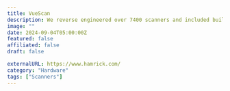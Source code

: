 ```yaml
---
title: VueScan
description: We reverse engineered over 7400 scanners and included built in drivers in VueScan so you can keep using the scanner you already have.
image: ""
date: 2024-09-04T05:00:00Z
featured: false
affiliated: false
draft: false

externalURL: https://www.hamrick.com/
category: "Hardware"
tags: ["Scanners"]
---
```

